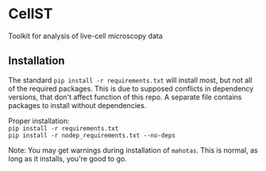 # CellST
Toolkit for analysis of live-cell microscopy data


## Installation

The standard `pip install -r requirements.txt` will install most, but not all of the required packages. This is due to supposed conflicts in dependency versions, that don't affect function of this repo. A separate file contains packages to install without dependencies.

Proper installation:  
`pip install -r requirements.txt`  
`pip install -r nodep_requirements.txt --no-deps`  

Note: You may get warnings during installation of `mahotas`. This is normal, as long as it installs, you're good to go.